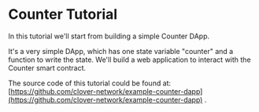 # Counter Tutorial

In this tutorial we'll start from building a simple Counter DApp.

It's a very simple DApp, which has one state variable "counter" and a function to write the state. We'll build a web application to interact with the Counter smart contract.

The source code of this tutorial could be found at: [https://github.com/clover-network/example-counter-dapp](https://github.com/clover-network/example-counter-dapp) .
